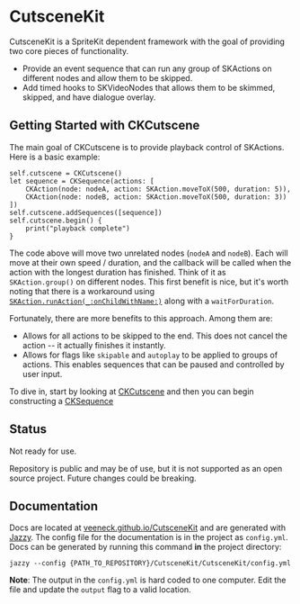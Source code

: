 # CutsceneKit

CutsceneKit is a SpriteKit dependent framework with the goal of providing two core pieces of functionality.

- Provide an event sequence that can run any group of SKActions on different nodes and allow them to be skipped.
- Add timed hooks to SKVideoNodes that allows them to be skimmed, skipped, and have dialogue overlay.

## Getting Started with CKCutscene

The main goal of CKCutscene is to provide playback control of SKActions. Here is a basic example:

    self.cutscene = CKCutscene()
    let sequence = CKSequence(actions: [
        CKAction(node: nodeA, action: SKAction.moveToX(500, duration: 5)),
        CKAction(node: nodeB, action: SKAction.moveToX(500, duration: 3))
    ])
    self.cutscene.addSequences([sequence])
    self.cutscene.begin() {
        print("playback complete")
    }

The code above will move two unrelated nodes (`nodeA` and `nodeB`). Each will move at their own speed / duration, and the callback will be called when the action with the longest duration has finished. Think of it as `SKAction.group()` on different nodes. This first benefit is nice, but it's worth noting that there is a workaround using [`SKAction.runAction(_:onChildWithName:)`](https://developer.apple.com/library/prerelease/mac/documentation/SpriteKit/Reference/SKAction_Ref/index.html#//apple_ref/occ/clm/SKAction/runAction:onChildWithName:) along with a `waitForDuration`.

Fortunately, there are more benefits to this approach. Among them are:

- Allows for all actions to be skipped to the end. This does not cancel the action -- it actually finishes it instantly.
- Allows for flags like `skipable` and `autoplay` to be applied to groups of actions. This enables sequences that can be paused and controlled by user input.

To dive in, start by looking at [CKCutscene](http://veeneck.github.io/CutsceneKit/Classes/CKCutscene.html) and then you can begin constructing a [CKSequence](http://veeneck.github.io/CutsceneKit/Classes/CKSequence.html)

## Status

Not ready for use.

Repository is public and may be of use, but it is not supported as an open source project. Future changes could be breaking.

## Documentation

Docs are located at [veeneck.github.io/CutsceneKit](http://veeneck.github.io/CutsceneKit) and are generated with [Jazzy](https://github.com/Realm/jazzy). The config file for the documentation is in the project as `config.yml`. Docs can be generated by running this command **in** the project directory:

    jazzy --config {PATH_TO_REPOSITORY}/CutsceneKit/CutsceneKit/config.yml

**Note**: The output in the `config.yml` is hard coded to one computer. Edit the file and update the `output` flag to a valid location.
